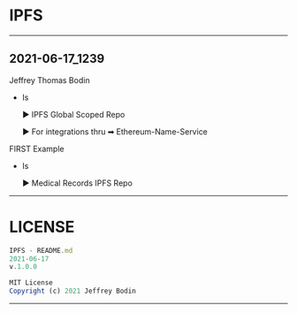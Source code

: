 # IPFS

-----

## 2021-06-17_1239

Jeffrey Thomas Bodin

- Is
  
  ▶ IPFS Global Scoped Repo
  
  ▶ For integrations thru ➡ Ethereum-Name-Service

FIRST Example

- Is
  
  ▶ Medical Records IPFS Repo


-----

# LICENSE

```js
IPFS - README.md
2021-06-17
v.1.0.0

MIT License
Copyright (c) 2021 Jeffrey Bodin
```

-----
